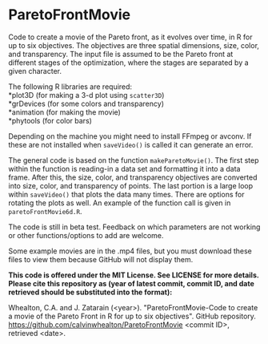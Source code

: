 # ParetoFrontMovie
Code to create a movie of the Pareto front, as it evolves over time, in R for up to six objectives. The objectives are three spatial dimensions, size, color, and transparency. The input file is assumed to be the Pareto front at different stages of the optimization, where the stages are separated by a given character.

The following R libraries are required:  
  *plot3D (for making a 3-d plot using `scatter3D`)  
  *grDevices (for some colors and transparency)  
  *animation (for making the movie)  
  *phytools (for color bars)  

Depending on the machine you might need to install FFmpeg or avconv. If these are not installed when `saveVideo()` is called it can generate an error.

The general code is based on the function `makeParetoMovie()`. The first step within the function is reading-in a data set and formatting it into a data frame. After this, the size, color, and transparency objectives are converted into size, color, and transparency of points. The last portion is a large loop within `saveVideo()` that plots the data many times. There are options for rotating the plots as well. An example of the function call is given in `paretoFrontMovie6d.R`.

The code is still in beta test. Feedback on which parameters are not working or other functions/options to add are welcome.

Some example movies are in the .mp4 files, but you must download these files to view them because GitHub will not display them.

**This code is offered under the MIT License. See LICENSE for more details. Please cite this repository as (year of latest commit, commit ID, and date retrieved should be substituted into the format):**

Whealton, C.A. and J. Zatarain (\<year>). "ParetoFrontMovie-Code to create a movie of the Pareto Front in R for up to six objectives". GitHub repository. https://github.com/calvinwhealton/ParetoFrontMovie \<commit ID>, retrieved \<date>.
